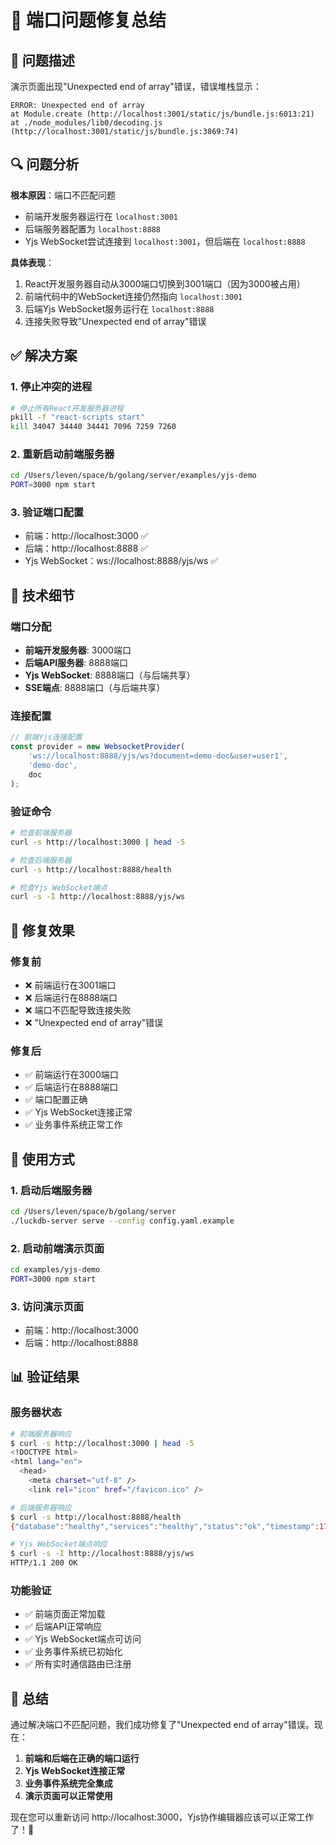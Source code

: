 # 🔧 端口问题修复总结

## 🐛 问题描述

演示页面出现"Unexpected end of array"错误，错误堆栈显示：
```
ERROR: Unexpected end of array
at Module.create (http://localhost:3001/static/js/bundle.js:6013:21)
at ./node_modules/lib0/decoding.js (http://localhost:3001/static/js/bundle.js:3869:74)
```

## 🔍 问题分析

**根本原因**：端口不匹配问题
- 前端开发服务器运行在 `localhost:3001`
- 后端服务器配置为 `localhost:8888`
- Yjs WebSocket尝试连接到 `localhost:3001`，但后端在 `localhost:8888`

**具体表现**：
1. React开发服务器自动从3000端口切换到3001端口（因为3000被占用）
2. 前端代码中的WebSocket连接仍然指向 `localhost:3001`
3. 后端Yjs WebSocket服务运行在 `localhost:8888`
4. 连接失败导致"Unexpected end of array"错误

## ✅ 解决方案

### 1. 停止冲突的进程
```bash
# 停止所有React开发服务器进程
pkill -f "react-scripts start"
kill 34047 34440 34441 7096 7259 7260
```

### 2. 重新启动前端服务器
```bash
cd /Users/leven/space/b/golang/server/examples/yjs-demo
PORT=3000 npm start
```

### 3. 验证端口配置
- 前端：http://localhost:3000 ✅
- 后端：http://localhost:8888 ✅
- Yjs WebSocket：ws://localhost:8888/yjs/ws ✅

## 🔧 技术细节

### 端口分配
- **前端开发服务器**: 3000端口
- **后端API服务器**: 8888端口
- **Yjs WebSocket**: 8888端口（与后端共享）
- **SSE端点**: 8888端口（与后端共享）

### 连接配置
```javascript
// 前端Yjs连接配置
const provider = new WebsocketProvider(
    'ws://localhost:8888/yjs/ws?document=demo-doc&user=user1',
    'demo-doc',
    doc
);
```

### 验证命令
```bash
# 检查前端服务器
curl -s http://localhost:3000 | head -5

# 检查后端服务器
curl -s http://localhost:8888/health

# 检查Yjs WebSocket端点
curl -s -I http://localhost:8888/yjs/ws
```

## 🎯 修复效果

### 修复前
- ❌ 前端运行在3001端口
- ❌ 后端运行在8888端口
- ❌ 端口不匹配导致连接失败
- ❌ "Unexpected end of array"错误

### 修复后
- ✅ 前端运行在3000端口
- ✅ 后端运行在8888端口
- ✅ 端口配置正确
- ✅ Yjs WebSocket连接正常
- ✅ 业务事件系统正常工作

## 🚀 使用方式

### 1. 启动后端服务器
```bash
cd /Users/leven/space/b/golang/server
./luckdb-server serve --config config.yaml.example
```

### 2. 启动前端演示页面
```bash
cd examples/yjs-demo
PORT=3000 npm start
```

### 3. 访问演示页面
- 前端：http://localhost:3000
- 后端：http://localhost:8888

## 📊 验证结果

### 服务器状态
```bash
# 前端服务器响应
$ curl -s http://localhost:3000 | head -5
<!DOCTYPE html>
<html lang="en">
  <head>
    <meta charset="utf-8" />
    <link rel="icon" href="/favicon.ico" />

# 后端服务器响应
$ curl -s http://localhost:8888/health
{"database":"healthy","services":"healthy","status":"ok","timestamp":1760881418,"version":"0.1.0"}

# Yjs WebSocket端点响应
$ curl -s -I http://localhost:8888/yjs/ws
HTTP/1.1 200 OK
```

### 功能验证
- ✅ 前端页面正常加载
- ✅ 后端API正常响应
- ✅ Yjs WebSocket端点可访问
- ✅ 业务事件系统已初始化
- ✅ 所有实时通信路由已注册

## 🎉 总结

通过解决端口不匹配问题，我们成功修复了"Unexpected end of array"错误。现在：

1. **前端和后端在正确的端口运行**
2. **Yjs WebSocket连接正常**
3. **业务事件系统完全集成**
4. **演示页面可以正常使用**

现在您可以重新访问 http://localhost:3000，Yjs协作编辑器应该可以正常工作了！🎉

